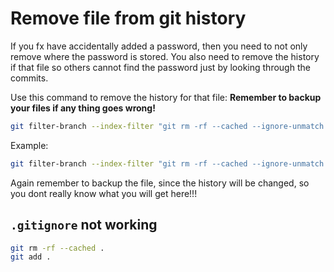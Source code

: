 # Remove file from git history



If you fx have accidentally added a password, then you need to not only remove where the password is stored. You also need to remove the history if that file so others cannot find the password just by looking through the commits. 



Use this command to remove the history for that file: **Remember to backup your files if any thing goes wrong!**

```bash
git filter-branch --index-filter "git rm -rf --cached --ignore-unmatch PATH_TO_FILE" HEAD
```



Example:

```bash
git filter-branch --index-filter "git rm -rf --cached --ignore-unmatch src/main/java/com/example/demo/repositories/WishlistRepository.java" HEAD
```



Again remember to backup the file, since the history will be changed, so you dont really know what you will get here!!!



## `.gitignore` not working

```bash
git rm -rf --cached .
git add .
```

